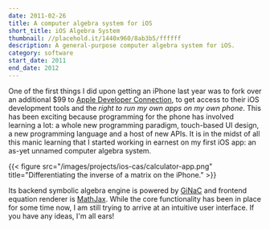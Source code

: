 ```yaml
---
date: 2011-02-26
title: A computer algebra system for iOS
short_title: iOS Algebra System
thumbnail: //placehold.it/1440x960/8ab3b5/ffffff
description: A general-purpose computer algebra system for iOS.
category: software
start_date: 2011
end_date: 2012
---
```


One of the first things I did upon getting an iPhone last year was to
fork over an additional $99 to [Apple Developer
Connection](http://developer.apple.com), to get access to their iOS
development tools and the _right to run my own apps on my own
phone_. This has been exciting because programming for the phone has
involved learning a lot: a whole new programming paradigm, touch-based
UI design, a new programming language and a host of new APIs. It is in
the midst of all this manic learning that I started working in earnest
on my first iOS app: an as-yet unnamed computer algebra system.

{{< figure src="/images/projects/ios-cas/calculator-app.png" title="Differentiating the inverse of a matrix on the iPhone." >}}

Its backend symbolic algebra engine is powered by
[GiNaC](http://www.ginac.de/) and frontend equation renderer is
[MathJax](http://code.google.com/p/mathjax-ios/). While the core
functionality has been in place for some time now, I am still trying
to arrive at an intuitive user interface. If you have any ideas, I'm
all ears!
